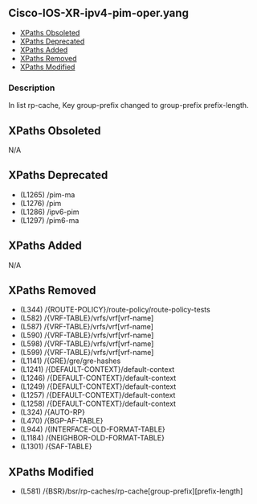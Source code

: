 ## Cisco-IOS-XR-ipv4-pim-oper.yang

- [XPaths Obsoleted](#xpaths-obsoleted)
- [XPaths Deprecated](#xpaths-deprecated)
- [XPaths Added](#xpaths-added)
- [XPaths Removed](#xpaths-removed)
- [XPaths Modified](#xpaths-modified)

### Description

In list rp-cache, Key group-prefix changed to group-prefix prefix-length.

## XPaths Obsoleted

N/A

## XPaths Deprecated

- (L1265)	/pim-ma
- (L1276)	/pim
- (L1286)	/ipv6-pim
- (L1297)	/pim6-ma

## XPaths Added

N/A

## XPaths Removed

- (L344)	/{ROUTE-POLICY}/route-policy/route-policy-tests
- (L582)	/{VRF-TABLE}/vrfs/vrf[vrf-name]
- (L587)	/{VRF-TABLE}/vrfs/vrf[vrf-name]
- (L590)	/{VRF-TABLE}/vrfs/vrf[vrf-name]
- (L598)	/{VRF-TABLE}/vrfs/vrf[vrf-name]
- (L599)	/{VRF-TABLE}/vrfs/vrf[vrf-name]
- (L1141)	/{GRE}/gre/gre-hashes
- (L1241)	/{DEFAULT-CONTEXT}/default-context
- (L1246)	/{DEFAULT-CONTEXT}/default-context
- (L1249)	/{DEFAULT-CONTEXT}/default-context
- (L1257)	/{DEFAULT-CONTEXT}/default-context
- (L1258)	/{DEFAULT-CONTEXT}/default-context
- (L324)	/{AUTO-RP}
- (L470)	/{BGP-AF-TABLE}
- (L944)	/{INTERFACE-OLD-FORMAT-TABLE}
- (L1184)	/{NEIGHBOR-OLD-FORMAT-TABLE}
- (L1301)	/{SAF-TABLE}

## XPaths Modified

- (L581)	/{BSR}/bsr/rp-caches/rp-cache[group-prefix][prefix-length]

